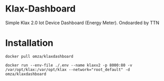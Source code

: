 # Klax-Dashboard

Simple Klax 2.0 Iot Device Dashboard (Energy Meter). Ondoarded by TTN

# Installation

```
docker pull omza/klaxdashboard

docker run --env-file ./.env --name klaxv2 -p 8000:80 -v /var/opt/klax:/var/opt/klax --network="root_default" -d omza/klaxdashboard
```
